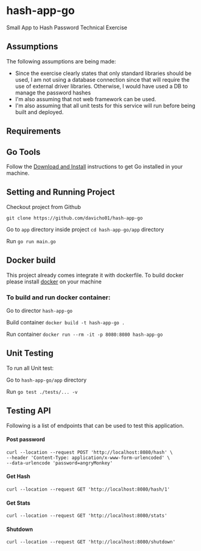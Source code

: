 # hash-app-go
Small App to Hash Password Technical Exercise

## Assumptions

The following assumptions are being made:

* Since the exercise clearly states that only standard libraries should be used, I am not using a database connection since that will require the use of external driver libraries. Otherwise, I would have used a DB to manage the password hashes
* I'm also assuming that not web framework can be used.
* I'm also assuming that all unit tests for this service will run before being built and deployed. 

## Requirements

## Go Tools
Follow the [Download and Install](https://go.dev/doc/install) instructions to get Go installed in your machine.

## Setting and Running Project

Checkout project from Github

`git clone https://github.com/davicho01/hash-app-go`

Go to `app` directory inside project `cd hash-app-go/app` directory

Run `go run main.go`

## Docker build

This project already comes integrate it with dockerfile. To build docker please install [docker](https://docs.docker.com/get-docker/) on your machine

### To build and run docker container:

Go to director `hash-app-go`

Build container `docker build -t hash-app-go .`

Run container `docker run --rm -it -p 8080:8080 hash-app-go`

## Unit Testing

To run all Unit test:

Go to `hash-app-go/app` directory

Run `go test ./tests/... -v`

## Testing API

Following is a list of endpoints that can be used to test this application.

#### Post password
```curl
curl --location --request POST 'http://localhost:8080/hash' \
--header 'Content-Type: application/x-www-form-urlencoded' \
--data-urlencode 'password=angryMonkey'
```

#### Get Hash
```curl
curl --location --request GET 'http://localhost:8080/hash/1'
```

#### Get Stats
```curl
curl --location --request GET 'http://localhost:8080/stats'
```

#### Shutdown
````curl
curl --location --request GET 'http://localhost:8080/shutdown'
````


